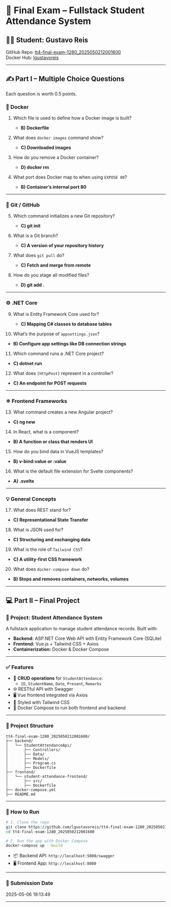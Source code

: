 # 📝 Final Exam – Fullstack Student Attendance System

## 👨‍💻 Student: Gustavo Reis  
GitHub Repo: [tt4-final-exam-1280_2025050212001600](https://github.com/lgustavoreis/tt4-final-exam-1280_2025050212001600)  
Docker Hub: [lgustavoreis](https://hub.docker.com/repositories/lgustavoreis)  

---

## ✍️ Part I – Multiple Choice Questions

Each question is worth 0.5 points.

### 🐳 Docker

1. Which file is used to define how a Docker image is built?  
   - **B) Dockerfile**

2. What does `docker images` command show?  
   - **C) Downloaded images**

3. How do you remove a Docker container?  
   - **D) docker rm**

4. What port does Docker map to when using `EXPOSE 80`?  
   - **B) Container’s internal port 80**

---

### 🌿 Git / GitHub

5. Which command initializes a new Git repository?  
   - **C) git init**

6. What is a Git branch?  
   - **C) A version of your repository history**

7. What does `git pull` do?  
   - **C) Fetch and merge from remote**

8. How do you stage all modified files?  
   - **D) git add .**

---

### ⚙️ .NET Core

9. What is Entity Framework Core used for?  
   - **C) Mapping C# classes to database tables**

10. What’s the purpose of `appsettings.json`?  
   - **B) Configure app settings like DB connection strings**

11. Which command runs a .NET Core project?  
   - **C) dotnet run**

12. What does `[HttpPost]` represent in a controller?  
   - **C) An endpoint for POST requests**

---

### ⚛️ Frontend Frameworks

13. What command creates a new Angular project?  
   - **C) ng new**

14. In React, what is a component?  
   - **B) A function or class that renders UI**

15. How do you bind data in VueJS templates?  
   - **B) v-bind:value or :value**

16. What is the default file extension for Svelte components?  
   - **A) .svelte**

---

### 💡 General Concepts

17. What does REST stand for?  
   - **C) Representational State Transfer**

18. What is JSON used for?  
   - **C) Structuring and exchanging data**

19. What is the role of `Tailwind CSS`?  
   - **C) A utility-first CSS framework**

20. What does `docker-compose down` do?  
   - **B) Stops and removes containers, networks, volumes**

---

## 💻 Part II – Final Project

### 🔧 Project: Student Attendance System

A fullstack application to manage student attendance records. Built with:

- **Backend:** ASP.NET Core Web API with Entity Framework Core (SQLite)
- **Frontend:** Vue.js + Tailwind CSS + Axios
- **Containerization:** Docker & Docker Compose

---

### ✅ Features

- 📌 **CRUD operations** for `StudentAttendance`:
  - `ID`, `StudentName`, `Date`, `Present`, `Remarks`
- 🌐 RESTful API with Swagger
- 🖥️ Vue frontend integrated via Axios
- 💅 Styled with Tailwind CSS
- 🐳 Docker Compose to run both frontend and backend

---

### 📁 Project Structure

```
tt4-final-exam-1280_2025050212001600/
├── backend/
│   └── StudentAttendanceApi/
│       ├── Controllers/
│       ├── Data/
│       ├── Models/
│       ├── Program.cs
│       ├── Dockerfile
├── frontend/
│   └── student-attendance-frontend/
│       ├── src/
│       ├── Dockerfile
├── docker-compose.yml
├── README.md
```

---

### 🚀 How to Run

```bash
# 1. Clone the repo
git clone https://github.com/lgustavoreis/tt4-final-exam-1280_2025050212001600.git
cd tt4-final-exam-1280_2025050212001600

# 2. Run the app with Docker Compose
docker-compose up --build
```

- 📦 Backend API: `http://localhost:5000/swagger`
- 🖥️ Frontend App: `http://localhost:8080`

---

### 📅 Submission Date

2025-05-06 19:13:49

---
